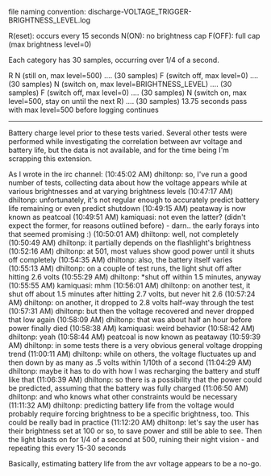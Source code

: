 file naming convention:
discharge-VOLTAGE_TRIGGER-BRIGHTNESS_LEVEL.log


R(eset): occurs every 15 seconds
N(ON): no brightness cap
F(OFF): full cap (max brightness level=0)


Each category has 30 samples, occurring over 1/4 of a second.

R
N (still on, max level=500)
.... (30 samples)
F (switch off, max level=0)
.... (30 samples)
N (switch on, max level=BRIGHTNESS_LEVEL)
.... (30 samples)
F (switch off, max level=0)
.... (30 samples)
N (switch on, max level=500, stay on until the next R)
.... (30 samples)
13.75 seconds pass with max level=500 before logging continues


------

Battery charge level prior to these tests varied.  Several other tests were performed while investigating the correlation between avr voltage and battery life, but the data is not available, and for the time being I'm scrapping this extension.

As I wrote in the irc channel:
(10:45:02 AM) dhiltonp: so, I've run a good number of tests, collecting data about how the voltage appears while at various brightnesses and at varying brightness levels
(10:47:17 AM) dhiltonp: unfortunately, it's not regular enough to accurately predict battery life remaining or even predict shutdown
(10:49:15 AM) peataway is now known as peatcoal
(10:49:51 AM) kamiquasi: not even the latter? (didn't expect the former, for reasons outlined before) - darn.. the early forays into that seemed promising :)
(10:50:01 AM) dhiltonp: well, not completely
(10:50:49 AM) dhiltonp: it partially depends on the flashlight's brightness
(10:52:16 AM) dhiltonp: at 501, most values show good power until it shuts off completely
(10:54:35 AM) dhiltonp: also, the battery itself varies
(10:55:13 AM) dhiltonp: on a couple of test runs, the light shut off after hitting 2.6 volts
(10:55:29 AM) dhiltonp: *shut off within 1.5 minutes, anyway
(10:55:55 AM) kamiquasi: mhm
(10:56:01 AM) dhiltonp: on another test, it shut off about 1.5 minutes after hitting 2.7 volts, but never hit 2.6
(10:57:24 AM) dhiltonp: on another, it dropped to 2.8 volts half-way through the test
(10:57:31 AM) dhiltonp: but then the voltage recovered and never dropped that low again
(10:58:09 AM) dhiltonp: that was about half an hour before power finally died
(10:58:38 AM) kamiquasi: weird behavior
(10:58:42 AM) dhiltonp: yeah
(10:58:44 AM) peatcoal is now known as peataway
(10:59:39 AM) dhiltonp: in some tests there is a very obvious general voltage dropping trend
(11:00:11 AM) dhiltonp: while on others, the voltage fluctuates up and then down by as many as .5 volts within 1/10th of a second
(11:04:29 AM) dhiltonp: maybe it has to do with how I was recharging the battery and stuff like that
(11:06:39 AM) dhiltonp: so there is a possibility that the power could be predicted, assuming that the battery was fully charged
(11:06:50 AM) dhiltonp: and who knows what other constraints would be necessary
(11:11:32 AM) dhiltonp: predicting battery life from the voltage would probably require forcing brightness to be a specific brightness, too.  This could be really bad in practice
(11:12:20 AM) dhiltonp: let's say the user has their brightness set at 100 or so, to save power and still be able to see.  Then the light blasts on for 1/4 of a second at 500, ruining their night vision - and repeating this every 15-30 seconds

Basically, estimating battery life from the avr voltage appears to be a no-go.
